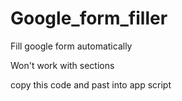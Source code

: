 # Google_form_filler
Fill google form automatically 

Won't work with sections

copy this code and past into app script
